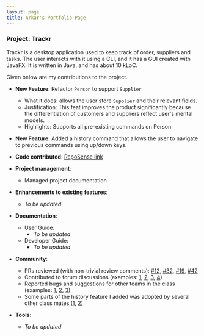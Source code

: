 ```yaml
---
layout: page
title: Arkar's Portfolio Page
---
```


### Project: Trackr

Trackr is a desktop application used to keep track of order, suppliers and tasks. The user interacts with it using a CLI, and it has a GUI created with JavaFX. It is written in Java, and has about 10 kLoC.

Given below are my contributions to the project.

* **New Feature**: Refactor `Person` to support `Supplier` 
  * What it does: allows the user store `Supplier` and their relevant fields.
  * Justification: This feat improves the product significantly because the differentiation of customers and suppliers reflect user's mental models.
  * Highlights: Supports all pre-existing commands on Person

* **New Feature**: Added a history command that allows the user to navigate to previous commands using up/down keys.

* **Code contributed**: [RepoSense link](https://nus-cs2103-ay2223s2.github.io/tp-dashboard/?search=arkarsg&breakdown=true)

* **Project management**:
  * Managed project documentation

* **Enhancements to existing features**:
  * _To be updated_

* **Documentation**:
  * User Guide:
    * _To be updated_
  * Developer Guide:
    * _To be updated_

* **Community**:
  * PRs reviewed (with non-trivial review comments): [\#12](), [\#32](), [\#19](), [\#42]()
  * Contributed to forum discussions (examples: [1](), [2](), [3](), [4]())
  * Reported bugs and suggestions for other teams in the class (examples: [1](), [2](), [3]())
  * Some parts of the history feature I added was adopted by several other class mates ([1](), [2]())

* **Tools**:
  * _To be updated_

